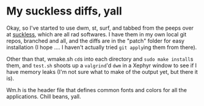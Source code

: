 # My suckless diffs, yall

Okay, so I've started to use dwm, st, surf, and tabbed from the peeps over at
[suckless](http://suckless.org), which are all rad softwares.  I have them in my
own local git repos, branched and all, and the diffs are in the "patch" folder
for easy installation (I hope .... I haven't actually tried `git apply`ing them
from there).

Other than that, wmake.sh `cd`s into each directory and `sudo make install`s
them, and `test.sh` shoots up a `valgrind`'d `dwm` in a Xephyr window to see if
I have memory leaks (I'm not sure what to make of the output yet, but there it
is).

Wm.h is the header file that defines common fonts and colors for all the
applications. Chill beans, yall.
